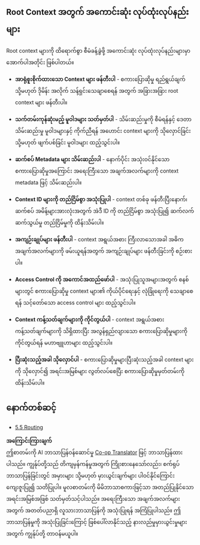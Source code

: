 <!--
CO_OP_TRANSLATOR_METADATA:
{
  "original_hash": "8311f46a35cf608c9780f39b62c9dc3f",
  "translation_date": "2025-06-17T17:00:10+00:00",
  "source_file": "05-AdvancedTopics/mcp-root-contexts/README.md",
  "language_code": "my"
}
-->
## Root Context အတွက် အကောင်းဆုံး လုပ်ထုံးလုပ်နည်းများ

Root context များကို ထိရောက်စွာ စီမံခန့်ခွဲဖို့ အကောင်းဆုံး လုပ်ထုံးလုပ်နည်းများမှာ အောက်ပါအတိုင်း ဖြစ်ပါတယ်။

- **အာရုံစူးစိုက်ထားသော Context များ ဖန်တီးပါ** - စကားပြောဆိုမှု ရည်ရွယ်ချက် သို့မဟုတ် ဒိုမိန်း အလိုက် သန့်ရှင်းသေချာစေရန် အတွက် အခြားအခြား root context များ ဖန်တီးပါ။

- **သက်တမ်းကုန်ဆုံးမည့် မူဝါဒများ သတ်မှတ်ပါ** - သိမ်းဆည်းမှုကို စီမံရန်နှင့် ဒေတာ သိမ်းဆည်းမှု မူဝါဒများနှင့် ကိုက်ညီရန် အဟောင်း context များကို သိုလှောင်ခြင်း သို့မဟုတ် ဖျက်ပစ်ခြင်း မူဝါဒများ ထည့်သွင်းပါ။

- **ဆက်စပ် Metadata များ သိမ်းဆည်းပါ** - နောက်ပိုင်း အသုံးဝင်နိုင်သော စကားပြောဆိုမှုအကြောင်း အရေးကြီးသော အချက်အလက်များကို context metadata ဖြင့် သိမ်းဆည်းပါ။

- **Context ID များကို တည်ငြိမ်စွာ အသုံးပြုပါ** - context တစ်ခု ဖန်တီးပြီးနောက်၊ ဆက်စပ် အမိန့်များအားလုံးအတွက် အဲဒီ ID ကို တည်ငြိမ်စွာ အသုံးပြု၍ ဆက်လက်ဆက်သွယ်မှု တည်ငြိမ်မှုကို ထိန်းသိမ်းပါ။

- **အကျဉ်းချုပ်များ ဖန်တီးပါ** - context အရွယ်အစား ကြီးလာသောအခါ အဓိက အချက်အလက်များကို ဖမ်းယူရန်အတွက် အကျဉ်းချုပ်များ ဖန်တီးခြင်းကို စဉ်းစားပါ။

- **Access Control ကို အကောင်အထည်ဖော်ပါ** - အသုံးပြုသူအများအတွက် စနစ်များတွင် စကားပြောဆိုမှု context များ၏ ကိုယ်ပိုင်ရေးနှင့် လုံခြုံရေးကို သေချာစေရန် သင့်တော်သော access control များ ထည့်သွင်းပါ။

- **Context ကန့်သတ်ချက်များကို ကိုင်တွယ်ပါ** - context အရွယ်အစား ကန့်သတ်ချက်များကို သိရှိထားပြီး အလွန်ရှည်လျားသော စကားပြောဆိုမှုများကို ကိုင်တွယ်ရန် မဟာဗျူဟာများ ထည့်သွင်းပါ။

- **ပြီးဆုံးသည့်အခါ သိုလှောင်ပါ** - စကားပြောဆိုမှုများပြီးဆုံးသည့်အခါ context များကို သိုလှောင်၍ အရင်းအမြစ်များ လွတ်လပ်စေပြီး စကားပြောဆိုမှုမှတ်တမ်းကို ထိန်းသိမ်းပါ။

## နောက်တစ်ဆင့်

- [5.5 Routing](../mcp-routing/README.md)

**အကြောင်းကြားချက်**  
ဤစာတမ်းကို AI ဘာသာပြန်ဝန်ဆောင်မှု [Co-op Translator](https://github.com/Azure/co-op-translator) ဖြင့် ဘာသာပြန်ထားပါသည်။ ကျွန်ုပ်တို့သည် တိကျမှန်ကန်မှုအတွက် ကြိုးစားနေသော်လည်း၊ စက်ရုပ်ဘာသာပြန်ခြင်းတွင် အမှားများ သို့မဟုတ် မှားယွင်းချက်များ ပါဝင်နိုင်ကြောင်း ကျေးဇူးပြု၍ သတိပြုပါ။ မူလစာတမ်းကို မိမိဘာသာစကားဖြင့်သာ အတည်ပြုနိုင်သော အရင်းအမြစ်အဖြစ် သတ်မှတ်သင့်ပါသည်။ အရေးကြီးသော အချက်အလက်များအတွက် အတတ်ပညာရှိ လူသားဘာသာပြန်ကို အသုံးပြုရန် အကြံပြုပါသည်။ ဤဘာသာပြန်မှုကို အသုံးပြုခြင်းကြောင့် ဖြစ်ပေါ်လာနိုင်သည့် နားလည်မှုမှားယွင်းမှုများအတွက် ကျွန်ုပ်တို့ တာဝန်မယူပါ။